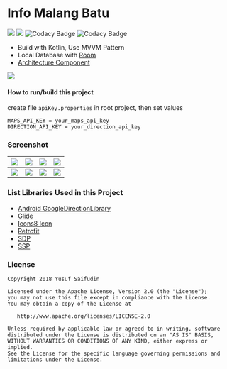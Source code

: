 # Info Malang Batu #
[![](https://github.com/yoesuv/Info-Malang-Batu/actions/workflows/github-actions.yml/badge.svg)](https://github.com/yoesuv/Info-Malang-Batu/actions)
![](https://img.shields.io/github/languages/top/yoesuv/Info-Malang-Batu)
![Codacy Badge](https://app.codacy.com/project/badge/Grade/e7ed4b5c62ba4881af60cfe251f80057)
![Codacy Badge](https://app.codacy.com/project/badge/Coverage/e7ed4b5c62ba4881af60cfe251f80057)

* Build with Kotlin, Use MVVM Pattern
* Local Database with [Room](https://developer.android.com/topic/libraries/architecture/room)
* [Architecture Component](https://developer.android.com/topic/libraries/architecture/)

[![](https://i.imgur.com/vbFJRFm.png)](https://play.google.com/store/apps/details?id=com.yoesuv.infomalangbatu)

#### How to run/build this project ####
create file ```apiKey.properties``` in root project, then set values
```
MAPS_API_KEY = your_maps_api_key
DIRECTION_API_KEY = your_direction_api_key
```

### Screenshot ###
| ![](https://images2.imgbox.com/f2/2c/JMaZirIu_o.png) | ![](https://images2.imgbox.com/e9/a3/ILmUo3YR_o.png) | ![](https://images2.imgbox.com/fa/5d/2nXO3jOv_o.png) | ![](https://images2.imgbox.com/89/67/Af4t3I5E_o.png) |
| :---: | :---: | :---: | :---: |
| ![](https://images2.imgbox.com/bd/0d/eAJ71ZzH_o.png) | ![](https://images2.imgbox.com/9c/ac/GnIwpuJb_o.png) | ![](https://i.imgur.com/1YNlQhk.png) | ![](https://i.imgur.com/LlTFiS8.png) |

### List Libraries Used in this Project ###
* [Android GoogleDirectionLibrary](https://github.com/akexorcist/Android-GoogleDirectionLibrary)
* [Glide](https://github.com/bumptech/glide)
* [Icons8 Icon](https://icons8.com/)
* [Retrofit](https://github.com/square/retrofit)
* [SDP](https://github.com/intuit/sdp)
* [SSP](https://github.com/intuit/ssp)

### License ###

    Copyright 2018 Yusuf Saifudin

    Licensed under the Apache License, Version 2.0 (the "License");
    you may not use this file except in compliance with the License.
    You may obtain a copy of the License at

       http://www.apache.org/licenses/LICENSE-2.0

    Unless required by applicable law or agreed to in writing, software
    distributed under the License is distributed on an "AS IS" BASIS,
    WITHOUT WARRANTIES OR CONDITIONS OF ANY KIND, either express or implied.
    See the License for the specific language governing permissions and
    limitations under the License.
